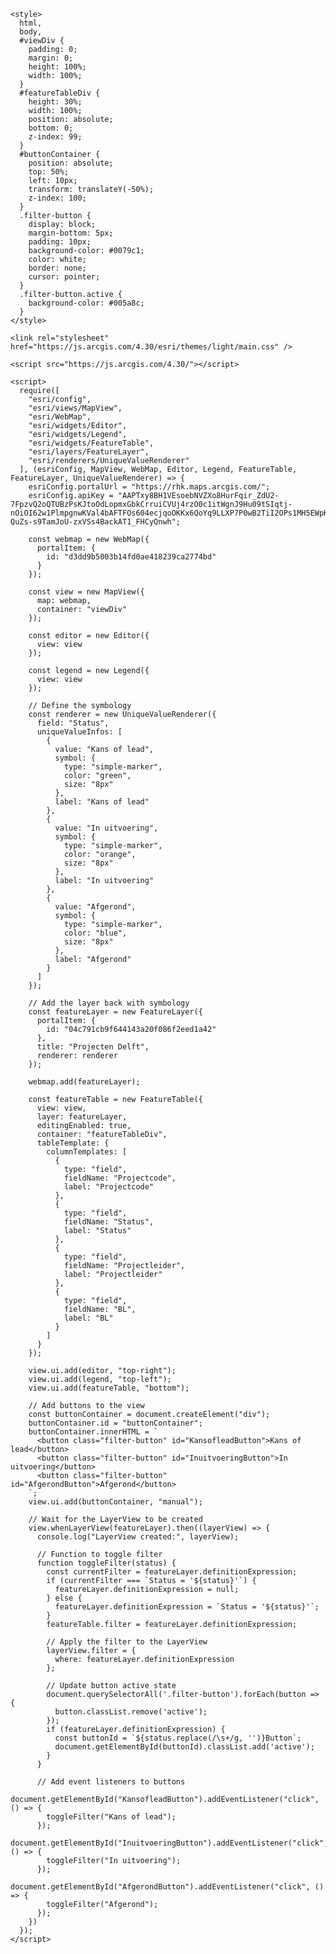 <!DOCTYPE html>
<html lang="en">
  <head>
    <meta charset="utf-8" />
    <meta name="viewport" content="initial-scale=1,maximum-scale=1,user-scalable=no" />
    <title>Accountmanagement viewer - gemeente Delft</title>

    <style>
      html,
      body,
      #viewDiv {
        padding: 0;
        margin: 0;
        height: 100%;
        width: 100%;
      }
      #featureTableDiv {
        height: 30%;
        width: 100%;
        position: absolute;
        bottom: 0;
        z-index: 99;
      }
      #buttonContainer {
        position: absolute;
        top: 50%;
        left: 10px;
        transform: translateY(-50%);
        z-index: 100;
      }
      .filter-button {
        display: block;
        margin-bottom: 5px;
        padding: 10px;
        background-color: #0079c1;
        color: white;
        border: none;
        cursor: pointer;
      }
      .filter-button.active {
        background-color: #005a8c;
      }
    </style>

    <link rel="stylesheet" href="https://js.arcgis.com/4.30/esri/themes/light/main.css" />

    <script src="https://js.arcgis.com/4.30/"></script>

    <script>
      require([
        "esri/config",
        "esri/views/MapView",
        "esri/WebMap",
        "esri/widgets/Editor",
        "esri/widgets/Legend",
        "esri/widgets/FeatureTable",
        "esri/layers/FeatureLayer",
        "esri/renderers/UniqueValueRenderer"
      ], (esriConfig, MapView, WebMap, Editor, Legend, FeatureTable, FeatureLayer, UniqueValueRenderer) => {
        esriConfig.portalUrl = "https://rhk.maps.arcgis.com/";
        esriConfig.apiKey = "AAPTxy8BH1VEsoebNVZXo8HurFqir_ZdU2-7FpzvQ2oQTUBzPsKJtoOdLopmxGbkCrruiCVUj4rzO0c1itWgnJ9Hu09tSIqtj-nOiOI62w1PlmpgnwKVal4bAFTFOs604ecjqoOKKx6QoYq9LLXP7P0wB2TiI2OPs1MH5EWpKQxnQuwwPjmbIqT2eHbwFgea8t5JBfinjX_IKnSGf6SGIjWxTvDq2i2DqsASZTei5Hv-QuZs-s9TamJoU-zxVSs4BackAT1_FHCyQnwh";

        const webmap = new WebMap({
          portalItem: {
            id: "d3dd9b5003b14fd0ae418239ca2774bd"
          }
        });

        const view = new MapView({
          map: webmap,
          container: "viewDiv"
        });

        const editor = new Editor({
          view: view
        });

        const legend = new Legend({
          view: view
        });

        // Define the symbology
        const renderer = new UniqueValueRenderer({
          field: "Status",
          uniqueValueInfos: [
            {
              value: "Kans of lead",
              symbol: {
                type: "simple-marker",
                color: "green",
                size: "8px"
              },
              label: "Kans of lead"
            },
            {
              value: "In uitvoering",
              symbol: {
                type: "simple-marker",
                color: "orange",
                size: "8px"
              },
              label: "In uitvoering"
            },
            {
              value: "Afgerond",
              symbol: {
                type: "simple-marker",
                color: "blue",
                size: "8px"
              },
              label: "Afgerond"
            }
          ]
        });

        // Add the layer back with symbology
        const featureLayer = new FeatureLayer({
          portalItem: {
            id: "04c791cb9f644143a20f086f2eed1a42"
          },
          title: "Projecten Delft",
          renderer: renderer
        });

        webmap.add(featureLayer);

        const featureTable = new FeatureTable({
          view: view,
          layer: featureLayer,
          editingEnabled: true,
          container: "featureTableDiv",
          tableTemplate: {
            columnTemplates: [
              {
                type: "field",
                fieldName: "Projectcode",
                label: "Projectcode"
              },
              {
                type: "field",
                fieldName: "Status",
                label: "Status"
              },
              {
                type: "field",
                fieldName: "Projectleider",
                label: "Projectleider"
              },
              {
                type: "field",
                fieldName: "BL",
                label: "BL"
              }
            ]
          }
        });

        view.ui.add(editor, "top-right");
        view.ui.add(legend, "top-left");
        view.ui.add(featureTable, "bottom");

        // Add buttons to the view
        const buttonContainer = document.createElement("div");
        buttonContainer.id = "buttonContainer";
        buttonContainer.innerHTML = `
          <button class="filter-button" id="KansofleadButton">Kans of lead</button>
          <button class="filter-button" id="InuitvoeringButton">In uitvoering</button>
          <button class="filter-button" id="AfgerondButton">Afgerond</button>
        `;
        view.ui.add(buttonContainer, "manual");

        // Wait for the LayerView to be created
        view.whenLayerView(featureLayer).then((layerView) => {
          console.log("LayerView created:", layerView);

          // Function to toggle filter
          function toggleFilter(status) {
            const currentFilter = featureLayer.definitionExpression;
            if (currentFilter === `Status = '${status}'`) {
              featureLayer.definitionExpression = null;
            } else {
              featureLayer.definitionExpression = `Status = '${status}'`;
            }
            featureTable.filter = featureLayer.definitionExpression;

            // Apply the filter to the LayerView
            layerView.filter = {
              where: featureLayer.definitionExpression
            };

            // Update button active state
            document.querySelectorAll('.filter-button').forEach(button => {
              button.classList.remove('active');
            });
            if (featureLayer.definitionExpression) {
              const buttonId = `${status.replace(/\s+/g, '')}Button`;
              document.getElementById(buttonId).classList.add('active');
            }
          }

          // Add event listeners to buttons
          document.getElementById("KansofleadButton").addEventListener("click", () => {
            toggleFilter("Kans of lead");
          });
          document.getElementById("InuitvoeringButton").addEventListener("click", () => {
            toggleFilter("In uitvoering");
          });
          document.getElementById("AfgerondButton").addEventListener("click", () => {
            toggleFilter("Afgerond");
          });
        })
      });
    </script>
  </head>

  <body>
    <div id="viewDiv"></div>
    <div id="featureTableDiv"></div>
  </body>
</html>
